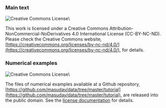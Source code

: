 
### Main text

![Creative Commons License](cc88x31.png)\

This work is licensed under a Creative Commons Attribution-NonCommercial-NoDerivatives 4.0 International License (CC-BY-NC-ND). Please check the Creative Commons website, [https://creativecommons.org/licenses/by-nc-nd/4.0/](https://creativecommons.org/licenses/by-nc-nd/4.0/), for details.

### Numerical examples

![Creative Commons License](pd88x31.png)\

The files of numerical examples available at a Github repository, [https://github.com/masuday/data/tree/master/tutorial](https://github.com/masuday/data/tree/master/tutorial), are released into the public domain. See the [license documentation](https://github.com/masuday/data/blob/master/LICENSE) for details.
